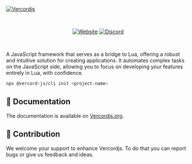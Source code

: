 [![Vercordjs](./.github/assets/banner.png)](https://vercordjs.org/)

<br />

<p align=center>
  <a href="https://vercordjs.org/"><img src="https://img.shields.io/badge/Vercordjs%20-18181B?logo=gitbook&logoColor=CAAC5B" alt="Website"></a>
  <a href="https://discord.gg/yHmwhNWaQj"><img src="https://img.shields.io/badge/Vercordjs%20Discord-18181B?logo=discord&logoColor=CAAC5B" alt="Discord"></a>
</p>

<br />

A JavaScript framework that serves as a bridge to Lua, offering a robust and intuitive solution for creating applications. It automates complex tasks on the JavaScript side, allowing you to focus on developing your features entirely in Lua, with confidence.

```bash
npx @vercord-js/cli init <project-name>
```

## 📖 Documentation

The documentation is available on [Vercordjs.org](https://vercordjs.org/).

## 🤝 Contribution

We welcome your support to enhance Vercordjs. To do that you can report bugs or give us feedback and ideas.
